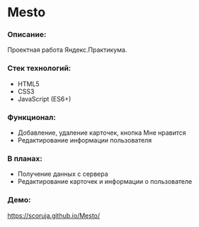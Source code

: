 # Mesto


### Описание:
Проектная работа Яндекс.Практикума.

### Стек технологий:
* HTML5
* CSS3
* JavaScript (ES6+)

### Функционал:
* Добавление, удаление карточек, кнопка Мне нравится
* Редактирование информации пользователя

### В планах:
* Получение данных с сервера
* Редактирование карточек и  информации о пользователе

### Демо:
https://scoruja.github.io/Mesto/

